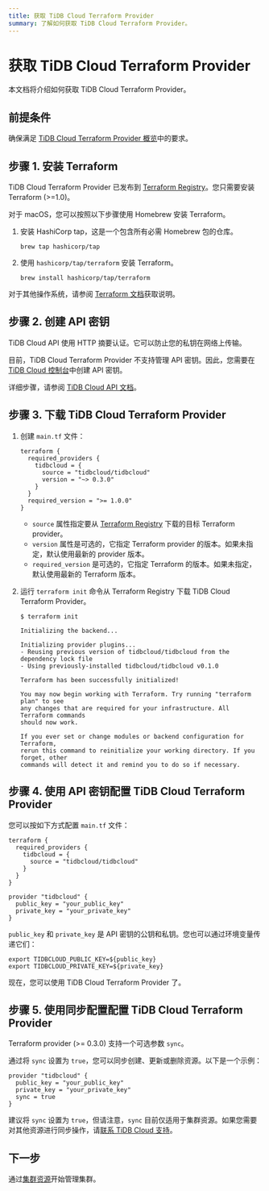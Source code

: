 ```yaml
---
title: 获取 TiDB Cloud Terraform Provider
summary: 了解如何获取 TiDB Cloud Terraform Provider。
---
```


# 获取 TiDB Cloud Terraform Provider

本文档将介绍如何获取 TiDB Cloud Terraform Provider。

## 前提条件

确保满足 [TiDB Cloud Terraform Provider 概览](/tidb-cloud/terraform-tidbcloud-provider-overview.md#requirements)中的要求。

## 步骤 1. 安装 Terraform

TiDB Cloud Terraform Provider 已发布到 [Terraform Registry](https://registry.terraform.io/)。您只需要安装 Terraform (>=1.0)。

对于 macOS，您可以按照以下步骤使用 Homebrew 安装 Terraform。

1. 安装 HashiCorp tap，这是一个包含所有必需 Homebrew 包的仓库。

    ```shell
    brew tap hashicorp/tap
    ```

2. 使用 `hashicorp/tap/terraform` 安装 Terraform。

    ```shell
    brew install hashicorp/tap/terraform
    ```

对于其他操作系统，请参阅 [Terraform 文档](https://learn.hashicorp.com/tutorials/terraform/install-cli)获取说明。

## 步骤 2. 创建 API 密钥

TiDB Cloud API 使用 HTTP 摘要认证。它可以防止您的私钥在网络上传输。

目前，TiDB Cloud Terraform Provider 不支持管理 API 密钥。因此，您需要在 [TiDB Cloud 控制台](https://tidbcloud.com/project/clusters)中创建 API 密钥。

详细步骤，请参阅 [TiDB Cloud API 文档](https://docs.pingcap.com/tidbcloud/api/v1beta#section/Authentication/API-Key-Management)。

## 步骤 3. 下载 TiDB Cloud Terraform Provider

1. 创建 `main.tf` 文件：

   ```
   terraform {
     required_providers {
       tidbcloud = {
         source = "tidbcloud/tidbcloud"
         version = "~> 0.3.0"
       }
     }
     required_version = ">= 1.0.0"
   }
   ```

   - `source` 属性指定要从 [Terraform Registry](https://registry.terraform.io/) 下载的目标 Terraform provider。
   - `version` 属性是可选的，它指定 Terraform provider 的版本。如果未指定，默认使用最新的 provider 版本。
   - `required_version` 是可选的，它指定 Terraform 的版本。如果未指定，默认使用最新的 Terraform 版本。

2. 运行 `terraform init` 命令从 Terraform Registry 下载 TiDB Cloud Terraform Provider。

   ```
   $ terraform init

   Initializing the backend...

   Initializing provider plugins...
   - Reusing previous version of tidbcloud/tidbcloud from the dependency lock file
   - Using previously-installed tidbcloud/tidbcloud v0.1.0

   Terraform has been successfully initialized!

   You may now begin working with Terraform. Try running "terraform plan" to see
   any changes that are required for your infrastructure. All Terraform commands
   should now work.

   If you ever set or change modules or backend configuration for Terraform,
   rerun this command to reinitialize your working directory. If you forget, other
   commands will detect it and remind you to do so if necessary.
   ```

## 步骤 4. 使用 API 密钥配置 TiDB Cloud Terraform Provider

您可以按如下方式配置 `main.tf` 文件：

```
terraform {
  required_providers {
    tidbcloud = {
      source = "tidbcloud/tidbcloud"
    }
  }
}

provider "tidbcloud" {
  public_key = "your_public_key"
  private_key = "your_private_key"
}
```

`public_key` 和 `private_key` 是 API 密钥的公钥和私钥。您也可以通过环境变量传递它们：

```
export TIDBCLOUD_PUBLIC_KEY=${public_key}
export TIDBCLOUD_PRIVATE_KEY=${private_key}
```

现在，您可以使用 TiDB Cloud Terraform Provider 了。

## 步骤 5. 使用同步配置配置 TiDB Cloud Terraform Provider

Terraform provider (>= 0.3.0) 支持一个可选参数 `sync`。

通过将 `sync` 设置为 `true`，您可以同步创建、更新或删除资源。以下是一个示例：

```
provider "tidbcloud" {
  public_key = "your_public_key"
  private_key = "your_private_key"
  sync = true
}
```

建议将 `sync` 设置为 `true`，但请注意，`sync` 目前仅适用于集群资源。如果您需要对其他资源进行同步操作，请[联系 TiDB Cloud 支持](/tidb-cloud/tidb-cloud-support.md)。

## 下一步

通过[集群资源](/tidb-cloud/terraform-use-cluster-resource.md)开始管理集群。
